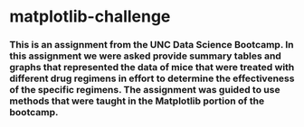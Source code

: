 # matplotlib-challenge

### This is an assignment from the UNC Data Science Bootcamp. In this assignment we were asked provide summary tables and graphs that represented the data of mice that were treated with different drug regimens in effort to determine the effectiveness of the specific regimens. The assignment was guided to use methods that were taught in the Matplotlib portion of the bootcamp.